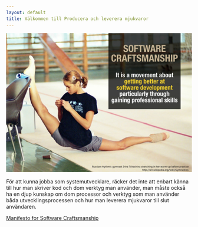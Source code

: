 ```yaml
---
layout: default
title: Välkommen till Producera och leverera mjukvaror
---
```


![Software craftmanship](/_images/craftmanship.jpg)

För att kunna jobba som systemutvecklare, räcker det inte att enbart känna till hur man skriver kod och dom verktyg man använder, 
man måste också ha en djup kunskap om dom processor och verktyg som man använder båda utvecklingsprocessen 
och hur man leverera mjukvaror till slut användaren.

[Manifesto for Software Craftsmanship](https://manifesto.softwarecraftsmanship.org/)